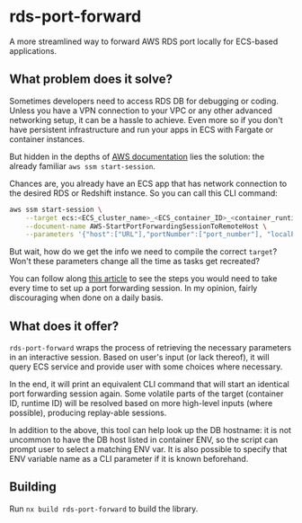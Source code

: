 # rds-port-forward

A more streamlined way to forward AWS RDS port locally for ECS-based applications.

## What problem does it solve?

Sometimes developers need to access RDS DB for debugging or coding. Unless you have a VPN connection to your VPC or any other advanced networking setup, it can be a hassle to achieve. Even more so if you don't have persistent infrastructure and run your apps in ECS with Fargate or container instances.

But hidden in the depths of [AWS documentation](https://docs.aws.amazon.com/systems-manager/latest/userguide/session-manager-working-with-sessions-start.html#sessions-remote-port-forwarding) lies the solution: the already familiar `aws ssm start-session`.

Chances are, you already have an ECS app that has network connection to the desired RDS or Redshift instance. So you can call this CLI command:

```sh
aws ssm start-session \
    --target ecs:<ECS_cluster_name>_<ECS_container_ID>_<container_runtime_ID> \
    --document-name AWS-StartPortForwardingSessionToRemoteHost \
    --parameters '{"host":["URL"],"portNumber":["port_number"], "localPortNumber":["port_number"]}'
```

But wait, how do we get the info we need to compile the correct `target`? Won't these parameters change all the time as tasks get recreated?

You can follow along [this article](https://aws.plainenglish.io/using-ecs-fargate-with-local-port-forwarding-to-aws-resources-in-private-subnet-9ed2e3f4c5fb) to see the steps you would need to take every time to set up a port forwarding session. In my opinion, fairly discouraging when done on a daily basis.

## What does it offer?

`rds-port-forward` wraps the process of retrieving the necessary parameters in an interactive session. Based on user's input (or lack thereof), it will query ECS service and provide user with some choices where necessary.

In the end, it will print an equivalent CLI command that will start an identical port forwarding session again. Some volatile parts of the target (container ID, runtime ID) will be resolved based on more high-level inputs (where possible), producing replay-able sessions.

In addition to the above, this tool can help look up the DB hostname: it is not uncommon to have the DB host listed in container ENV, so the script can prompt user to select a matching ENV var. It is also possible to specify that ENV variable name as a CLI parameter if it is known beforehand.

## Building

Run `nx build rds-port-forward` to build the library.
